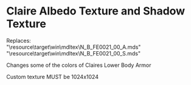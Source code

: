 # Claire Albedo Texture and Shadow Texture

Replaces:<br>
"\resource\target\win\mdltex\N_B_FE0021_00_A.mds"<br>
"\resource\target\win\mdltex\N_B_FE0021_00_S.mds"

Changes some of the colors of Claires Lower Body Armor

Custom texture MUST be 1024x1024
